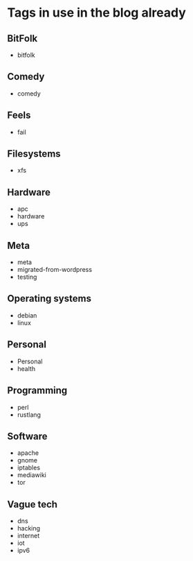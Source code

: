 # Tags in use in the blog already

## BitFolk
- bitfolk

## Comedy
- comedy

## Feels
- fail

## Filesystems
- xfs

## Hardware
- apc
- hardware
- ups

## Meta
- meta
- migrated-from-wordpress
- testing

## Operating systems
- debian
- linux

## Personal
- Personal
- health

## Programming
- perl
- rustlang

## Software
- apache
- gnome
- iptables
- mediawiki
- tor

## Vague tech
- dns
- hacking
- internet
- iot
- ipv6
